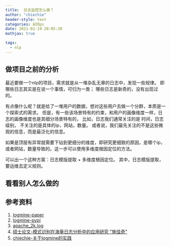```yaml
---
title:  日志监控怎么做？
author: "chiechie"
header-style: text
categories: AIOps
date: 2021-02-19 20:05:20
mathjax: true

tags:
  - nlp
---
```



## 做项目之前的分析

最近要做一个nlp的项目，需求就是从一堆杂乱无章的日志中，发现一些规律。
即哪些日志其实是在说一个事情，可归为一类；
哪些日志是新奇的，没有出现过的。

有点像什么呢？就是给了一堆用户的数据，想对这些用户去做一个分群，本质是一个探索式的需求。
但是，有一些该场景特有的约束，和用户的画像维度一样，日志的画像维度也是其细分场景特有的，
比如，日志我们通常关注的是 时间，日志级别， 不关注的是具体的ip，网站，数量。
或者说，我们最先关注的不是这些微观的信息，而是最泛化的信息。

如果是顶层有异常就需要下钻到更细分的维度，即研究更细致的原因，是哪个ip，或者网站，数量导致的。这一步可以使用多维度根因定位的方法。

可以出一个这种方案：日志模版提取 + 多维度根因定位。
其中，日志模版提取，要运维去定义规则。

## 看看别人怎么做的


## 参考资料
1. [logmine-paper](https://www.cs.unm.edu/~mueen/Papers/LogMine.pdf)
2. [logmine-pypi](https://pypi.org/project/logmine/)
3. [apache_2k.log](https://github.com/logpai/logparser/blob/master/logs/Apache/Apache_2k.log)
4. [硕士论文-模式识别在海量日志分析中的应用研究  "施佳奇"](https://www.ixueshu.com/h5/document/814a23b6b51168d40153bcb23ef479f1318947a18e7f9386.html)
5. [chiechie-关于logmine的实践](https://github.com/chiechie/LogRobot)
